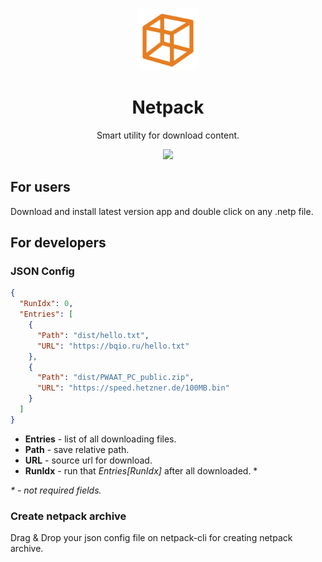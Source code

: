 <p align="center">
  <img width="100" height="100" src="logo.png">
</p>
<h1 align="center">Netpack</h1>
<p align="center">Smart utility for download content.</p>
<p align="center">
  <a href="https://github.com/bqio/netpack/releases">
    <img src="https://img.shields.io/github/downloads/bqio/netpack/total.svg">
  </a>
</p>

## For users
Download and install latest version app and double click on any .netp file.

## For developers
### JSON Config
```json
{
  "RunIdx": 0,
  "Entries": [
    {
      "Path": "dist/hello.txt",
      "URL": "https://bqio.ru/hello.txt"
    },
    {
      "Path": "dist/PWAAT_PC_public.zip",
      "URL": "https://speed.hetzner.de/100MB.bin"
    }
  ]
}
```
* **Entries** - list of all downloading files.
* **Path** - save relative path.
* **URL** - source url for download.
* **RunIdx** - run that *Entries[RunIdx]* after all downloaded. *

*\* - not required fields.*

### Create netpack archive
Drag & Drop your json config file on netpack-cli for creating netpack archive.
